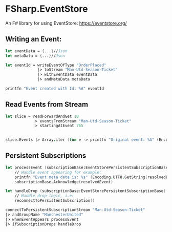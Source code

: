 # FSharp.EventStore

An F# library for using EventStore: https://eventstore.org/

## Writing an Event:

```fsharp
let eventData = {...}//Json
let metaData = {...}//Json

let eventId = writeEventOfType "OrderPlaced"
              |> toStream "Man-Utd-Season-Ticket"
              |> withEventData eventData
              |> andMetaData metaData

printfn "Event created with Id: %A" eventId
```

## Read Events from Stream

```fsharp
let slice = readForwardAndGet 10
            |> eventsFromStream "Man-Utd-Season-Ticket"
            |> startingAtEvent 765

    
slice.Events |> Array.iter (fun e -> printfn "Original event: %A" (Encoding.UTF8.GetString(e.Event.Metadata)))
```

## Persistent Subscriptions

```fsharp
let processEvent (subscriptionBase:EventStorePersistentSubscriptionBase) (resolvedEvent:ResolvedEvent) =
    // Handle event appearing for example:
    printfn "Event meta data is: %s" (Encoding.UTF8.GetString(resolvedEvent.Event.Metadata))
    subscriptionBase.Acknowledge(resolvedEvent)

let handleDrop (subscriptionBase:EventStorePersistentSubscriptionBase) (reason:SubscriptionDropReason) (e:exn) =
    // Handle drop logic, i.e:
    reconnectToPersistentSubscription()

connectToPersistentSubscriptionStream "Man-Utd-Season-Ticket"
|> andGroupName "ManchesterUnited"
|> whenEventAppears processEvent
|> ifSubscriptionDrops handleDrop
```